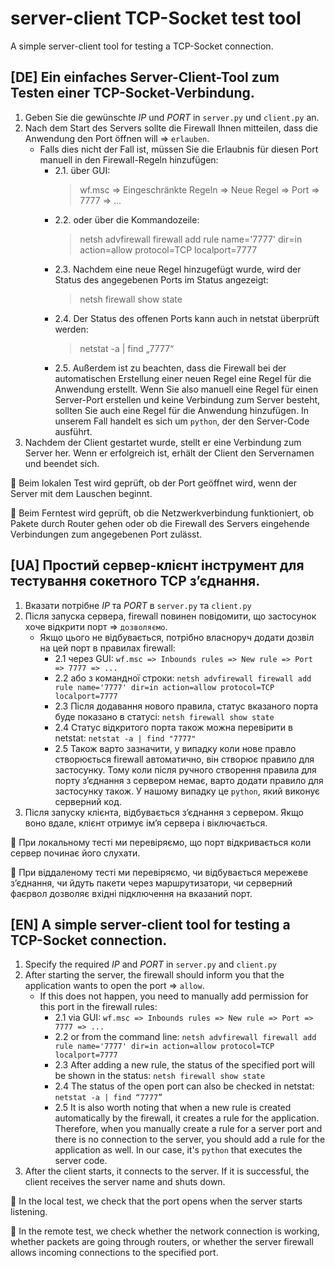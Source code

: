 # server-client TCP-Socket test tool
A simple server-client tool for testing a TCP-Socket connection.

## [DE] Ein einfaches Server-Client-Tool zum Testen einer TCP-Socket-Verbindung.

1. Geben Sie die gewünschte _IP_ und _PORT_ in `server.py` und `client.py` an.
2. Nach dem Start des Servers sollte die Firewall Ihnen mitteilen, dass die Anwendung den Port öffnen will => `erlauben`.
    - Falls dies nicht der Fall ist, müssen Sie die Erlaubnis für diesen Port manuell in den Firewall-Regeln hinzufügen:
      - 2.1. über GUI:
        > wf.msc => Eingeschränkte Regeln => Neue Regel => Port => 7777 => ...
      - 2.2. oder über die Kommandozeile:
        > netsh advfirewall firewall add rule name='7777' dir=in action=allow protocol=TCP localport=7777
      - 2.3. Nachdem eine neue Regel hinzugefügt wurde, wird der Status des angegebenen Ports im Status angezeigt:
        > netsh firewall show state
      - 2.4. Der Status des offenen Ports kann auch in netstat überprüft werden:
        > netstat -a | find „7777“
      - 2.5. Außerdem ist zu beachten, dass die Firewall bei der automatischen Erstellung einer neuen Regel eine Regel für die Anwendung erstellt. Wenn Sie also manuell eine Regel für einen Server-Port erstellen und keine Verbindung zum Server besteht, sollten Sie auch eine Regel für die Anwendung hinzufügen.
        In unserem Fall handelt es sich um `python`, der den Server-Code ausführt.
3. Nachdem der Client gestartet wurde, stellt er eine Verbindung zum Server her. Wenn er erfolgreich ist, erhält der Client den Servernamen und beendet sich.

📌 Beim lokalen Test wird geprüft, ob der Port geöffnet wird, wenn der Server mit dem Lauschen beginnt.

📌 Beim Ferntest wird geprüft, ob die Netzwerkverbindung funktioniert, ob Pakete durch Router gehen oder ob die Firewall des Servers eingehende Verbindungen zum angegebenen Port zulässt.

## [UA] Простий сервер-клієнт інструмент для тестування сокетного TCP зʼєднання.

1. Вказати потрібне _IP_ та _PORT_ в `server.py` та `client.py`
2. Після запуска сервера, firewall повинен повідомити, що застосунок хоче відкрити порт => `дозволяємо`.
    - Якщо цього не відбувається, потрібно власноруч додати дозвіл на цей порт в правилах firewall:
      - 2.1 через GUI: `wf.msc => Inbounds rules => New rule => Port => 7777 => ...`
      - 2.2 або з командної строки: `netsh advfirewall firewall add rule name='7777' dir=in action=allow protocol=TCP localport=7777`
      - 2.3 Після додавання нового правила, статус вказаного порта буде показано в статусі: `netsh firewall show state`
      - 2.4 Статус відкритого порта також можна перевірити в netstat: `netstat -a | find "7777"`
      - 2.5 Також варто зазначити, у випадку коли нове правло створюється firewall автоматично, він створює правило для застосунку. Тому коли після ручного створення правила для порту зʼєднання з сервером немає, варто додати правило для застосунку також.
        У нашому випадку це `python`, який виконує серверний код.
3. Після запуску клієнта, відбувається зʼєднання з сервером. Якщо воно вдале, клієнт отримує імʼя сервера і віключається.

📌 При локальному тесті ми перевіряємо, що порт відкривається коли сервер починає його слухати.

📌 При віддаленому тесті ми перевіряємо, чи відбувається мережеве зʼєднання, чи йдуть пакети через маршрутизатори, чи серверний фаєрвол дозволяє вхідні підключення на вказаний порт.

## [EN] A simple server-client tool for testing a TCP-Socket connection.

1. Specify the required _IP_ and _PORT_ in `server.py` and `client.py`
2. After starting the server, the firewall should inform you that the application wants to open the port => `allow`.
    - If this does not happen, you need to manually add permission for this port in the firewall rules:
      - 2.1 via GUI: `wf.msc => Inbounds rules => New rule => Port => 7777 => ...`
      - 2.2 or from the command line: `netsh advfirewall firewall add rule name='7777' dir=in action=allow protocol=TCP localport=7777`
      - 2.3 After adding a new rule, the status of the specified port will be shown in the status: `netsh firewall show state`
      - 2.4 The status of the open port can also be checked in netstat: `netstat -a | find “7777”`
      - 2.5 It is also worth noting that when a new rule is created automatically by the firewall, it creates a rule for the application. Therefore, when you manually create a rule for a server port and there is no connection to the server, you should add a rule for the application as well.
        In our case, it's `python` that executes the server code.
3. After the client starts, it connects to the server. If it is successful, the client receives the server name and shuts down.

📌 In the local test, we check that the port opens when the server starts listening.

📌 In the remote test, we check whether the network connection is working, whether packets are going through routers, or whether the server firewall allows incoming connections to the specified port.
